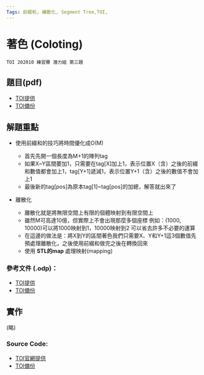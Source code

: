 ```yaml
---
Tags: 前綴和, 離散化, Segment Tree,TOI,
---
```

# 著色 (Coloting)

``TOI 202010 練習賽 潛力組 第三題``

## 題目(pdf)  
* [TOI提供](https://toi-reg.csie.ntnu.edu.tw/question/202010/Coloring.pdf)  
* [TOI備份](source/Coloring.pdf)  

## 解題重點
* 使用前綴和的技巧將時間優化成O(M)
  * 首先先開一個長度為M+1的陣列tag
  * 如果X~Y區間要加1，只需要在tag[X]加上1，表示位置X（含）之後的前綴和數值都會加上1，tag[Y+1]遞減1，表示位置Y+1（含）之後的數值不會加上1
  * 最後新的tag[pos]為原本tag[1]~tag[pos]的加總，解答就出來了

* 離散化
  * 離散化就是將無限空間上有限的個體映射到有限空間上
  * 雖然M可高達10億，但實際上不會出現那麼多個座標
    例如：(1000, 10000)可以將1000映射到1，10000映射到2
      可以省去許多不必要的運算
  * 在這邊的做法是：將X到Y的區間著色我們只需要X、Y和Y+1這3個數值先預處理離散化，之後使用前綴和做完之後在轉換回來
  * 使用 **STL的map** 處理映射(mapping)

### 參考文件 (.odp)：
* [TOI提供](https://toi-reg.csie.ntnu.edu.tw/question/202010/Coloring.odp)  
* [TOI備份](source\Coloring.odp)  



## 實作
(略)

### Source Code:
* [TOI官網提供](https://toi-reg.csie.ntnu.edu.tw/question/202010/Coloring.cpp)
* [TOI備份](source\Coloring_toi.cpp)
